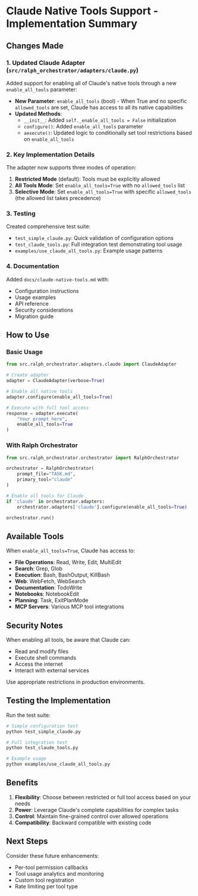 # Claude Native Tools Support - Implementation Summary

## Changes Made

### 1. Updated Claude Adapter (`src/ralph_orchestrator/adapters/claude.py`)

Added support for enabling all of Claude's native tools through a new `enable_all_tools` parameter:

- **New Parameter**: `enable_all_tools` (bool) - When True and no specific `allowed_tools` are set, Claude has access to all its native capabilities
- **Updated Methods**:
  - `__init__`: Added `self._enable_all_tools = False` initialization
  - `configure()`: Added `enable_all_tools` parameter
  - `aexecute()`: Updated logic to conditionally set tool restrictions based on `enable_all_tools`

### 2. Key Implementation Details

The adapter now supports three modes of operation:

1. **Restricted Mode** (default): Tools must be explicitly allowed
2. **All Tools Mode**: Set `enable_all_tools=True` with no `allowed_tools` list
3. **Selective Mode**: Set `enable_all_tools=True` with specific `allowed_tools` (the allowed list takes precedence)

### 3. Testing

Created comprehensive test suite:

- `test_simple_claude.py`: Quick validation of configuration options
- `test_claude_tools.py`: Full integration test demonstrating tool usage
- `examples/use_claude_all_tools.py`: Example usage patterns

### 4. Documentation

Added `docs/claude-native-tools.md` with:
- Configuration instructions
- Usage examples
- API reference
- Security considerations
- Migration guide

## How to Use

### Basic Usage

```python
from src.ralph_orchestrator.adapters.claude import ClaudeAdapter

# Create adapter
adapter = ClaudeAdapter(verbose=True)

# Enable all native tools
adapter.configure(enable_all_tools=True)

# Execute with full tool access
response = adapter.execute(
    "Your prompt here",
    enable_all_tools=True
)
```

### With Ralph Orchestrator

```python
from src.ralph_orchestrator.orchestrator import RalphOrchestrator

orchestrator = RalphOrchestrator(
    prompt_file="TASK.md",
    primary_tool="claude"
)

# Enable all tools for Claude
if 'claude' in orchestrator.adapters:
    orchestrator.adapters['claude'].configure(enable_all_tools=True)

orchestrator.run()
```

## Available Tools

When `enable_all_tools=True`, Claude has access to:

- **File Operations**: Read, Write, Edit, MultiEdit
- **Search**: Grep, Glob
- **Execution**: Bash, BashOutput, KillBash
- **Web**: WebFetch, WebSearch
- **Documentation**: TodoWrite
- **Notebooks**: NotebookEdit
- **Planning**: Task, ExitPlanMode
- **MCP Servers**: Various MCP tool integrations

## Security Notes

When enabling all tools, be aware that Claude can:
- Read and modify files
- Execute shell commands
- Access the internet
- Interact with external services

Use appropriate restrictions in production environments.

## Testing the Implementation

Run the test suite:

```bash
# Simple configuration test
python test_simple_claude.py

# Full integration test
python test_claude_tools.py

# Example usage
python examples/use_claude_all_tools.py
```

## Benefits

1. **Flexibility**: Choose between restricted or full tool access based on your needs
2. **Power**: Leverage Claude's complete capabilities for complex tasks
3. **Control**: Maintain fine-grained control over allowed operations
4. **Compatibility**: Backward compatible with existing code

## Next Steps

Consider these future enhancements:
- Per-tool permission callbacks
- Tool usage analytics and monitoring
- Custom tool registration
- Rate limiting per tool type